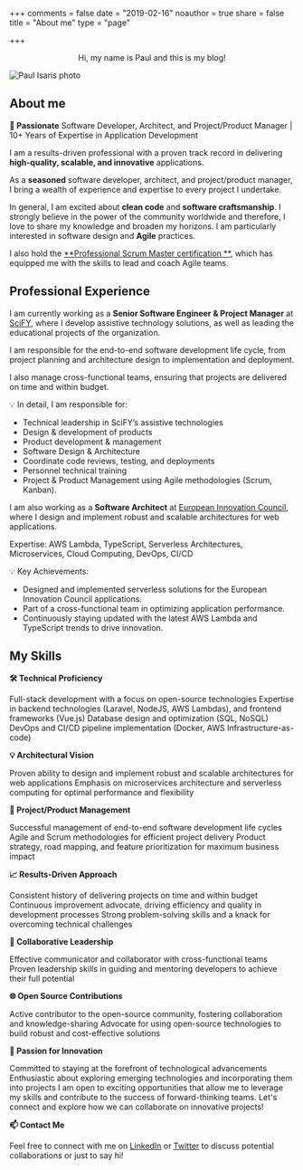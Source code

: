 +++
comments = false
date = "2019-02-16"
noauthor = true
share = false
title = "About me"
type = "page"

+++

<p style="text-align: center">Hi, my name is Paul and this is my blog!</p>

<img src="/img/paul_circle.png" alt="Paul Isaris photo">

## About me

**🚀 Passionate** Software Developer, Architect, and Project/Product Manager | 10+ Years of Expertise in Application
Development

I am a results-driven professional with a proven track record in delivering **high-quality,
scalable, and innovative** applications.

As a **seasoned** software developer, architect, and project/product manager, I bring a wealth of experience and
expertise
to every project I undertake.

In general, I am excited about **clean code** and **software craftsmanship**. I strongly believe in the power of the
community worldwide and
therefore, I love to share my knowledge and broaden my horizons. I am particularly interested in software design and
**Agile** practices.

I also hold the [**Professional Scrum Master certification
**](https://www.credly.com/badges/5f65d524-4ffc-41de-9bc2-55f4e21d039a/public_url), which has equipped me with the
skills to lead and coach Agile teams.

## Professional Experience

I am currently working as a **Senior Software Engineer & Project Manager** at [SciFY](https://scify.org/en), where I
develop assistive
technology solutions, as well as leading the educational projects of the organization.

I am responsible for the
end-to-end software development life cycle, from project planning and architecture design to implementation and
deployment.

I also manage cross-functional teams, ensuring that projects are delivered on time and within budget.

💡 In detail, I am responsible for:

- Technical leadership in SciFY’s assistive technologies
- Design & development of products
- Product development & management
- Software Design & Architecture
- Coordinate code reviews, testing, and deployments
- Personnel technical training
- Project & Product Management using Agile methodologies (Scrum, Kanban).

I am also working as a **Software Architect** at [European Innovation Council](https://eic.ec.europa.eu/), where I
design and implement robust and scalable architectures for web applications.

Expertise: AWS Lambda, TypeScript, Serverless Architectures, Microservices, Cloud Computing, DevOps, CI/CD

💡 Key Achievements:

- Designed and implemented serverless solutions for the European Innovation Council applications.
- Part of a cross-functional team in optimizing application performance.
- Continuously staying updated with the latest AWS Lambda and TypeScript trends to drive innovation.

## My Skills

**🛠️ Technical Proficiency**

Full-stack development with a focus on open-source technologies
Expertise in backend technologies (Laravel, NodeJS, AWS Lambdas), and frontend frameworks (Vue.js)
Database design and optimization (SQL, NoSQL)
DevOps and CI/CD pipeline implementation (Docker, AWS Infrastructure-as-code)

**💡 Architectural Vision**

Proven ability to design and implement robust and scalable architectures for web applications
Emphasis on microservices architecture and serverless computing for optimal performance and flexibility

**🔧 Project/Product Management**

Successful management of end-to-end software development life cycles
Agile and Scrum methodologies for efficient project delivery
Product strategy, road mapping, and feature prioritization for maximum business impact

**📈 Results-Driven Approach**

Consistent history of delivering projects on time and within budget
Continuous improvement advocate, driving efficiency and quality in development processes
Strong problem-solving skills and a knack for overcoming technical challenges

**🤝 Collaborative Leadership**

Effective communicator and collaborator with cross-functional teams
Proven leadership skills in guiding and mentoring developers to achieve their full potential

**🌐 Open Source Contributions**

Active contributor to the open-source community, fostering collaboration and knowledge-sharing
Advocate for using open-source technologies to build robust and cost-effective solutions

**🌟 Passion for Innovation**

Committed to staying at the forefront of technological advancements
Enthusiastic about exploring emerging technologies and incorporating them into projects
I am open to exciting opportunities that allow me to leverage my skills and contribute to the success of
forward-thinking teams. Let's connect and explore how we can collaborate on innovative projects!

**📫 Contact Me**

Feel free to connect with me on [LinkedIn](https://www.linkedin.com/in/pavlosisaris/)
or [Twitter](https://twitter.com/paulisaris) to discuss potential collaborations or just to say hi!